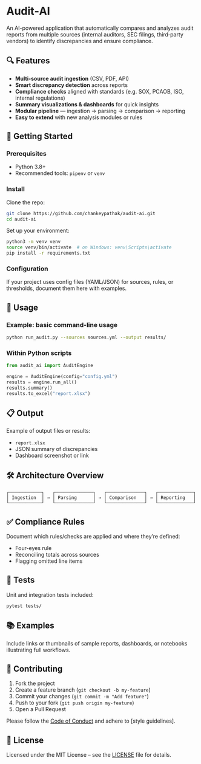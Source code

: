 # Audit‑AI

An AI-powered application that automatically compares and analyzes audit reports from multiple sources (internal auditors, SEC filings, third‑party vendors) to identify discrepancies and ensure compliance.

## 🔍 Features

- **Multi-source audit ingestion** (CSV, PDF, API)
- **Smart discrepancy detection** across reports
- **Compliance checks** aligned with standards (e.g. SOX, PCAOB, ISO, internal regulations)
- **Summary visualizations & dashboards** for quick insights
- **Modular pipeline** — ingestion → parsing → comparison → reporting
- **Easy to extend** with new analysis modules or rules

## 🚀 Getting Started

### Prerequisites

- Python 3.8+  
- Recommended tools: `pipenv` or `venv`

### Install

Clone the repo:

```bash
git clone https://github.com/chankeypathak/audit-ai.git
cd audit-ai
```

Set up your environment:

```bash
python3 -m venv venv
source venv/bin/activate  # on Windows: venv\Scripts\activate
pip install -r requirements.txt
```

### Configuration

If your project uses config files (YAML/JSON) for sources, rules, or thresholds, document them here with examples.

## 🧠 Usage

### Example: basic command-line usage

```bash
python run_audit.py --sources sources.yml --output results/
```

### Within Python scripts

```python
from audit_ai import AuditEngine

engine = AuditEngine(config="config.yml")
results = engine.run_all()
results.summary()
results.to_excel("report.xlsx")
```

## 📋 Output

Example of output files or results:

- `report.xlsx`
- JSON summary of discrepancies
- Dashboard screenshot or link

## 🛠️ Architecture Overview

```
┌────────────┐   ┌──────────────┐   ┌──────────────┐   ┌─────────────┐
│ Ingestion  │ → │ Parsing      │ → │ Comparison   │ → │ Reporting   │
└────────────┘   └──────────────┘   └──────────────┘   └─────────────┘
```

## ✅ Compliance Rules

Document which rules/checks are applied and where they’re defined:

- Four-eyes rule  
- Reconciling totals across sources  
- Flagging omitted line items  

## 🧪 Tests

Unit and integration tests included:

```bash
pytest tests/
```

## 📚 Examples

Include links or thumbnails of sample reports, dashboards, or notebooks illustrating full workflows.

## 👥 Contributing

1. Fork the project  
2. Create a feature branch (`git checkout -b my-feature`)  
3. Commit your changes (`git commit -m "Add feature"`)  
4. Push to your fork (`git push origin my-feature`)  
5. Open a Pull Request  

Please follow the [Code of Conduct](CODE_OF_CONDUCT.md) and adhere to [style guidelines].

## 📄 License

Licensed under the MIT License – see the [LICENSE](LICENSE) file for details.
